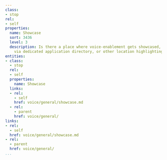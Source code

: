 ```yaml
---
class:
- stop
rel:
- self
properties:
  name: Showcase
  sort: 3436
  level: 3
  description: Is there a place where voice-enablement gets showcased, on the blog,
    via dedicated application directory, or other location highlighting what is possible?
entities:
- class:
  - stop
  rel:
  - self
  properties:
    name: Showcase
  links:
  - rel:
    - self
    href: voice/general/showcase.md
  - rel:
    - parent
    href: voice/general/
links:
- rel:
  - self
  href: voice/general/showcase.md
- rel:
  - parent
  href: voice/general/
...
```

